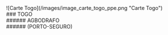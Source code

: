 <div id="inner_subheaderR1" markdown="1">
![Carte Togo](/images/image_carte_togo_ppe.png "Carte Togo")
</div>
<div id="inner_subheaderR2" markdown="1">  
### TOGO
</div>
<div id="inner_subheaderR3" markdown="1">	
<div markdown="1">
###### AGBODRAFO
</div>
<div markdown="1">
###### (PORTO-SEGURO)
</div>
</div>

